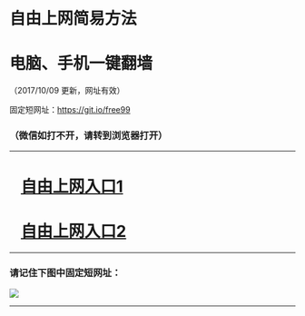﻿# 自由上网简易方法

# 电脑、手机一键翻墙

（2017/10/09 更新，网址有效）

固定短网址：https://git.io/free99

### （微信如打不开，请转到浏览器打开）


***





# &nbsp;&nbsp; <a href="http://ft2061410308.fwq-tz-1001.info/fwqtz01.html?t=100900117875 " target="_blank">自由上网入口1</a>
# &nbsp;&nbsp; <a href="http://ft1841910055.fwq-tz-1002.info/fwqtz02.html?t=100900119209 " target="_blank">自由上网入口2</a>
***

### 请记住下图中固定短网址：

<img src="https://s3-us-west-2.amazonaws.com/fwq-1001/yjfq-20170905okok.png" /> 


***

